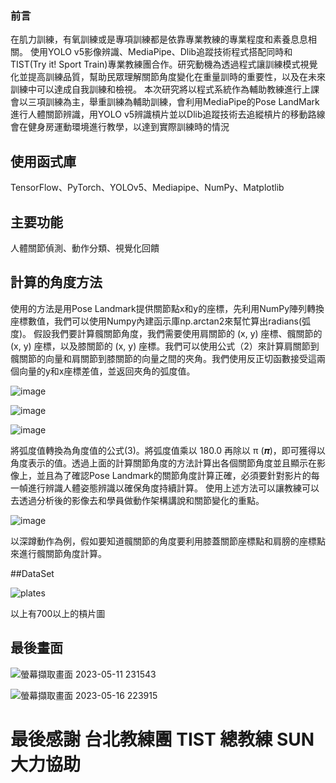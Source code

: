 ### 前言
在肌力訓練，有氧訓練或是專項訓練都是依靠專業教練的專業程度和素養息息相關。
使用YOLO v5影像辨識、MediaPipe、Dlib追蹤技術程式搭配同時和TIST(Try it! Sport Train)專業教練團合作。研究動機為透過程式讓訓練模式視覺化並提高訓練品質，幫助民眾理解關節角度變化在重量訓時的重要性，以及在未來訓練中可以達成自我訓練和檢視。
本次研究將以程式系統作為輔助教練進行上課會以三項訓練為主，舉重訓練為輔助訓練，會利用MediaPipe的Pose LandMark進行人體關節辨識，用YOLO v5辨識槓片並以Dlib追蹤技術去追縱槓片的移動路線會在健身房運動環境進行教學，以達到實際訓練時的情況

## 使用函式庫
TensorFlow、PyTorch、YOLOv5、Mediapipe、NumPy、Matplotlib
## 主要功能
人體關節偵測、動作分類、視覺化回饋
## 計算的角度方法
使用的方法是用Pose Landmark提供關節點x和y的座標，先利用NumPy陣列轉換座標數值，我們可以使用Numpy內建函示庫np.arctan2來幫忙算出radians(弧度)。
假設我們要計算髖關節角度，我們需要使用肩關節的 (x, y) 座標、髖關節的 (x, y) 座標，以及膝關節的 (x, y) 座標。我們可以使用公式（2）來計算肩關節到髖關節的向量和肩關節到膝關節的向量之間的夾角。我們使用反正切函數接受這兩個向量的y和x座標差值，並返回夾角的弧度值。

![image](https://github.com/user-attachments/assets/e1a6afbd-f12a-41f8-842f-4d2b5513e697)

![image](https://github.com/user-attachments/assets/80c55e9c-3985-4ad1-a4ed-939fd2f0871c)

![image](https://github.com/user-attachments/assets/f7b71842-9f19-4f44-b2b3-5dc59cdaf9f0)

將弧度值轉換為角度值的公式(3)。將弧度值乘以 180.0 再除以 π (𝝅)，即可獲得以角度表示的值。透過上面的計算關節角度的方法計算出各個關節角度並且顯示在影像上，並且為了確認Pose Landmark的關節角度計算正確，必須要針對影片的每一幀進行辨識人體姿態辨識以確保角度持續計算。
使用上述方法可以讓教練可以去透過分析後的影像去和學員做動作架構講說和關節變化的重點。

![image](https://github.com/user-attachments/assets/da84c973-c92d-4fae-a4d5-54a59fe35058)

以深蹲動作為例，假如要知道髖關節的角度要利用膝蓋關節座標點和肩膀的座標點來進行髖關節角度計算。

##DataSet

![plates](https://github.com/user-attachments/assets/1085f04c-64de-4b63-9844-7ffc7782ad0a)

以上有700以上的槓片圖

## 最後畫面

![螢幕擷取畫面 2023-05-11 231543](https://github.com/user-attachments/assets/0ab6c173-6885-4c6a-aff4-b631374fad4e)

![螢幕擷取畫面 2023-05-16 223915](https://github.com/user-attachments/assets/50fb2c83-c017-4212-8ee6-09b244a0c6ae)

# 最後感謝 台北教練團 TIST 總教練 SUN 大力協助


